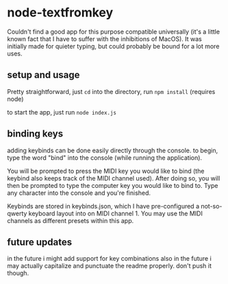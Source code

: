 # node-textfromkey

Couldn't find a good app for this purpose compatible universally (it's a little known fact that I have to suffer with the inhibitions of MacOS). It was initially made for quieter typing, but could probably be bound for a lot more uses.

## setup and usage

Pretty straightforward, just `cd` into the directory, run `npm install` (requires node)

to start the app, just run `node index.js`

## binding keys

adding keybinds can be done easily directly through the console. to begin, type the word "bind" into the console (while running the application).

You will be prompted to press the MIDI key you would like to bind (the keybind also keeps track of the MIDI channel used). After doing so, you will then be prompted to type the computer key you would like to bind to. Type any character into the console and you're finished.

Keybinds are stored in keybinds.json, which I have pre-configured a not-so-qwerty keyboard layout into on MIDI channel 1. You may use the MIDI channels as different presets within this app.

## future updates

in the future i might add support for key combinations
also in the future i may actually capitalize and punctuate the readme properly. don't push it though.
